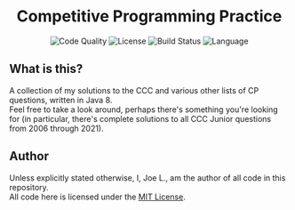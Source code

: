 <div align='center'>
	<h1 align='center'>Competitive Programming Practice</h1>
	<img
	    src="https://img.shields.io/lgtm/grade/java/github/jo3-l/cp-practice?style=for-the-badge"
	    alt="Code Quality"
	/>
	<img
	    src="https://img.shields.io/github/license/jo3-l/cp-practice?style=for-the-badge"
	    alt="License"
	/>
	<img
	    src="https://img.shields.io/github/workflow/status/jo3-l/cp-practice/Continuous%20Integration.svg?style=for-the-badge"
	    alt="Build Status"
	/>
	<img
		src='https://img.shields.io/github/languages/top/jo3-l/cp-practice.svg?style=for-the-badge'
		alt='Language'
	/>
</div>

## What is this?

A collection of my solutions to the CCC and various other lists of CP questions, written in Java 8.<br>
Feel free to take a look around, perhaps there's something you're looking for (in particular, there's complete solutions to all CCC Junior questions from 2006 through 2021).

## Author

Unless explicitly stated otherwise, I, Joe L., am the author of all code in this repository.<br>
All code here is licensed under the [MIT License](./LICENSE.md).